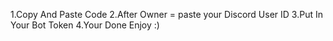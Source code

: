 1.Copy And Paste Code
2.After Owner = paste your Discord User ID
3.Put In Your Bot Token
4.Your Done
Enjoy :)
